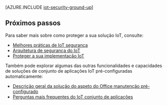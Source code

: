<properties
 pageTitle="Proteger o seu Internet coisas a partir do terreno o | Microsoft Azure"
 description="Este artigo descreve as funcionalidades de segurança incorporada do conjunto de aplicações do Microsoft Azure IoT"
 services=""
 suite="iot-suite"
 documentationCenter=""
 authors="YuriDio"
 manager="timlt"
 editor=""/>

<tags
 ms.service="iot-suite"
 ms.devlang="na"
 ms.topic="article"
 ms.tgt_pltfrm="na"
 ms.workload="na"
 ms.date="08/16/2016"
 ms.author="yurid"/>

[AZURE.INCLUDE [iot-security-ground-up](../../includes/iot-security-ground-up.md)]

## <a name="next-steps"></a>Próximos passos

Para saber mais sobre como proteger a sua solução IoT, consulte:

- [Melhores práticas de IoT segurança][lnk-security-best-practices]
- [Arquitetura de segurança do IoT][lnk-security-architecture]
- [Proteger a sua implementação IoT][lnk-security-deployment]

[lnk-security-best-practices]: iot-security-best-practices.md
[lnk-security-architecture]: iot-security-architecture.md
[lnk-security-deployment]: iot-suite-security-deployment.md

Também pode explorar algumas das outras funcionalidades e capacidades de soluções de conjunto de aplicações IoT pré-configuradas automaticamente:

- [Descrição geral da solução do aspeto do Office manutenção pré-configurado][lnk-predictive-overview]
- [Perguntas mais frequentes do IoT conjunto de aplicações][lnk-faq]

[lnk-predictive-overview]: iot-suite-predictive-overview.md
[lnk-faq]: iot-suite-faq.md
